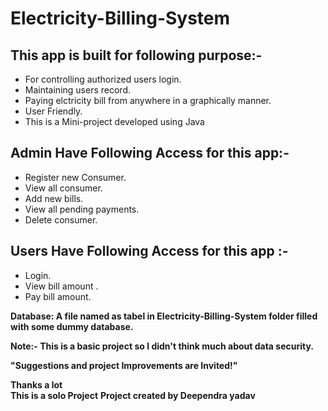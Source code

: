 # Electricity-Billing-System  

## This app is built for following purpose:-  
* For controlling authorized users login.  
* Maintaining users record.  
* Paying elctricity bill from anywhere in a graphically manner.   
* User Friendly.   
* This is a Mini-project developed using Java

## Admin Have Following Access for this app:-  
* Register new Consumer.
* View all consumer.
* Add new bills.  
* View all pending payments.  
* Delete consumer.    

## Users Have Following Access for this app :-  
* Login.  
* View bill amount .
* Pay bill amount.  

**Database: A file named as tabel in Electricity-Billing-System folder filled with some dummy database.**

**Note:- This is a basic project so I didn't think much about data security.**

**"Suggestions and project Improvements are Invited!"**  
  
**Thanks a lot**   
**This is a solo Project**
**Project created by Deependra yadav**
